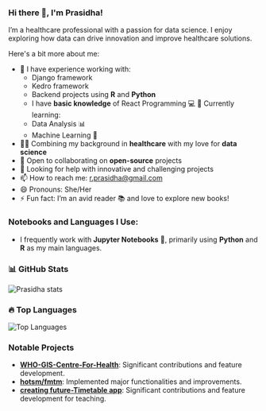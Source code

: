 ### Hi there 👋, I'm Prasidha!

I’m a healthcare professional with a passion for data science. I enjoy exploring how data can drive innovation and improve healthcare solutions. 

Here's a bit more about me:

- 🔭 I have experience working with:
  - Django framework
  - Kedro framework
  - Backend projects using **R** and **Python**
  -  I have **basic knowledge** of React Programming 💻
  🌱 Currently learning:
  - Data Analysis 📊
  - Machine Learning 🤖
- 👩‍⚕️ Combining my background in **healthcare** with my love for **data science**
- 👯 Open to collaborating on **open-source** projects
- 🤔 Looking for help with innovative and challenging projects
- 📫 How to reach me: r.prasidha@gmail.com
- 😄 Pronouns: She/Her
- ⚡ Fun fact: I’m an avid reader 📚 and love to explore new books!

### Notebooks and Languages I Use:

- I frequently work with **Jupyter Notebooks** 📝, primarily using **Python** and **R** as my main languages.

### 📊 GitHub Stats
![Prasidha stats](https://github-readme-stats.vercel.app/api?username=prasidha1&show_icons=true&theme=radical&count_private=true&include_all_commits=true)


### 🔥 Top Languages
![Top Languages](https://github-readme-stats.vercel.app/api/top-langs/?username=prasidha1&layout=compact&theme=radical&count_private=true)

### Notable Projects
- **[WHO-GIS-Centre-For-Health](https://github.com/GIS-Centre-For-Health/data-pipeline-tool)**: Significant contributions and feature development.
- **[hotsm/fmtm](https://github.com/hotosm/fmtm)**: Implemented major functionalities and improvements.
- **[creating future-Timetable app](https://github.com/creatingfutures/Timetable-1)**: Significant contributions and feature development for teaching.


